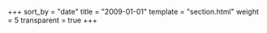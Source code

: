 +++
sort_by = "date"
title = "2009-01-01"
template = "section.html"
weight = 5
transparent = true
+++